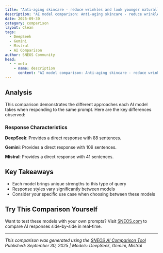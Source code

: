 ```yaml
---
title: "Anti-aging skincare - reduce wrinkles and look younger naturally"
description: "AI model comparison: Anti-aging skincare - reduce wrinkles and look younger naturally..."
date: 2025-09-30
category: comparison
layout: Clean
tags:
  - DeepSeek
  - Gemini
  - Mistral
  - AI Comparison
author: SNEOS Community
head:
  - - meta
    - name: description
      content: "AI model comparison: Anti-aging skincare - reduce wrinkles and look younger naturally..."
---
```


<ChatComparison
  title="Anti-aging skincare - reduce wrinkles and look younger naturally"
  prompt="Anti-aging skincare - reduce wrinkles and look younger naturally"
  :responses='{
    "DeepSeek": "Of course. It\u0027s wonderful to focus on a natural, proactive approach to skincare. The goal isn\u0027t to erase age (a sign of a life lived!), but to help your skin look its healthiest, most radiant, and most resilient self.\n\nThis guide will cover the core principles of a natural anti-aging regimen, focusing on ingredients and habits that are proven to reduce the appearance of wrinkles and promote a youthful complexion.\n\n### The Golden Rule: Consistency Over Magic Potions\n\nThere is no single \u0022miracle\u0022 product. The magic lies in a consistent routine built on a few powerful pillars.\n\n---\n\n### Pillar 1: The Core Natural Skincare Routine\n\nA simple, effective routine is better than a complicated one you can\u0027t stick to.\n\n#### **Morning:**\n\n1.  **Gentle Cleanser:** Use a mild, non-stripping cleanser. Look for ingredients like **aloe vera, honey, or chamomile**. You don\u0027t need to aggressively scrub.\n2.  **Antioxidant Serum (Your Shield):** This is your first line of defense against aging. Antioxidants fight free radicals from UV rays and pollution that break down collagen.\n    *   **Vitamin C (L-Ascorbic Acid):** The gold standard. It brightens, evens skin tone, and boosts collagen production.\n    *   **Vitamin E:** Often paired with Vitamin C for a synergistic effect.\n    *   **Ferulic Acid:** A plant-based antioxidant that stabilizes Vitamins C and E, making them more effective.\n    *   **Green Tea Extract:** Soothes inflammation and provides powerful antioxidant protection.\n    *   **Niacinamide (Vitamin B3):** A superstar. It improves skin elasticity, evens tone, strengthens the skin barrier, and reduces the appearance of wrinkles.\n3.  **Moisturizer:** Hydrated skin looks plumper, making fine lines less noticeable.\n    *   **Hyaluronic Acid:** A humectant that can hold 1000x its weight in water. It draws moisture into the skin, creating a dewy, plump effect.\n    *   **Squalane:** A lightweight, non-comedogenic oil derived from plants like olives. It mimics the skin\u0027s natural sebum and is excellent for barrier repair.\n    *   **Jojoba Oil, Rosehip Oil:** Great natural oils rich in fatty acids and vitamins.\n4.  **SUNSCREEN (NON-NEGOTIABLE):** This is the single most important anti-aging product you will ever use. UV radiation is responsible for up to 80% of visible skin aging.\n    *   Use a **broad-spectrum SPF 30 or higher** every single day, rain or shine, indoors or out.\n    *   For a more natural feel, look for mineral sunscreens with **Zinc Oxide** or **Titanium Dioxide**.\n\n#### **Evening:**\n\n1.  **Double Cleanse (if wearing makeup/sunscreen):**\n    *   **First Cleanse:** Use an oil-based cleanser (e.g., jojoba, almond, or olive oil) to dissolve sunscreen and makeup.\n    *   **Second Cleanse:** Follow with your gentle water-based cleanser to wash away any residue.\n2.  **Treatment / Repair Serum:** Nighttime is when your skin goes into repair mode.\n    *   **Retinol (Vitamin A):** The most clinically proven ingredient to increase cell turnover, boost collagen, and reduce wrinkles. Start with a low concentration (0.25%-0.5%) 2-3 times a week and build up. *Note: While derived from Vitamin A, most retinol in products is synthesized. For a purely plant-based alternative, look for **Bakuchiol**.*\n    *   **Bakuchiol:** A plant-derived alternative to retinol. Studies show it provides similar benefits (improved elasticity, reduced wrinkles) without the irritation, making it excellent for sensitive skin.\n3.  **Rich Moisturizer or Face Oil:** Seal in all the goodness with a richer moisturizer or a nourishing oil like **rosehip seed oil** (rich in Vitamin A and C) or **marula oil**.\n\n---\n\n### Pillar 2: Powerful Natural Ingredients to Look For\n\nIncorporate these into your serums, moisturizers, and oils:\n\n*   **Rosehip Oil:** Packed with Vitamin A (retinoids), Vitamin C, and essential fatty acids. Fights wrinkles and fades hyperpigmentation.\n*   **Bakuchiol:** As mentioned, the natural \u0022retinol-alternative.\u0022\n*   **Pomegranate Seed Oil:** Extremely high in antioxidants, including punicic acid, which helps protect and regenerate the skin.\n*   **Sea Buckthorn Oil:** Rich in Omega-7, it\u0027s incredible for healing, moisturizing, and restoring the skin barrier.\n*   **Licorice Root Extract:** A natural brightener that can help fade dark spots without irritation.\n\n---\n\n### Pillar 3: Internal Health \u0026 Lifestyle (The True Foundation)\n\nYour skincare is only as good as the health of the body it\u0027s on.\n\n1.  **Diet: Eat the Rainbow**\n    *   **Antioxidants:** Berries, dark leafy greens, beans, artichokes, dark chocolate.\n    *   **Healthy Fats:** Avocado, nuts (especially walnuts), seeds (flax, chia), and olive oil. These keep your skin cell membranes strong and supple.\n    *   **Vitamin C:** Citrus fruits, bell peppers, broccoli, and kiwi are essential for collagen production.\n    *   **Avoid Sugar \u0026 Processed Carbs:** Sugar molecules attach to collagen and elastin fibers in a process called \u0022glycation,\u0022 making them stiff and brittle, leading to sagging and wrinkles.\n\n2.  **Hydration:** Drink plenty of water throughout the day. Herbal teas are also great. Well-hydrated skin is more resilient and plump.\n\n3.  **Sleep:** \u0022Beauty Sleep\u0022 is real. This is when your body repairs cells, including skin cells. Aim for 7-9 hours per night. Sleeping on your back can also prevent \u0022sleep wrinkles.\u0022\n\n4.  **Manage Stress:** Chronic stress elevates cortisol levels, which can break down collagen and trigger inflammation. Practice yoga, meditation, walking in nature, or deep breathing.\n\n5.  **Don\u0027t Smoke and Limit Alcohol:** Smoking drastically accelerates skin aging by depleting oxygen and nutrients. Alcohol dehydrates the skin and can cause inflammation.\n\n### Sample \u0022Natural Anti-Aging\u0022 Day\n\n*   **Morning:** Glass of warm water with lemon \u2192 Gentle cleanser \u2192 Vitamin C \u0026 Ferulic Acid Serum \u2192 Moisturizer with Hyaluronic Acid \u2192 Mineral Sunscreen SPF 30.\n*   **Meals:** Oatmeal with berries and walnuts (breakfast) \u2192 Large salad with avocado, chickpeas, and olive oil dressing (lunch) \u2192 Grilled salmon with roasted vegetables (dinner).\n*   **Evening:** Double cleanse \u2192 Bakuchiol serum (Monday, Wednesday, Friday) or Niacinamide serum (other nights) \u2192 Rosehip seed oil.\n*   **Lifestyle:** 20-minute walk outside \u2192 10 minutes of meditation before bed \u2192 8 hours of sleep.\n\n### A Final, Important Note\n\n\u0022Natural\u0022 does not automatically mean \u0022safe for everyone.\u0022 Always patch test new products. Be patient\u2014natural skincare works with your body\u0027s biology, and results can take 2-3 months to become visible.\n\nEmbrace this journey as a form of self-care. When you nourish your skin naturally, you\u0027re not just fighting wrinkles; you\u0027re building a foundation of long-term health and radiance.",
    "Gemini": "Okay, let\u0027s explore natural ways to reduce wrinkles and achieve a younger-looking appearance with anti-aging skincare.  It\u0027s important to remember that \u0022natural\u0022 doesn\u0027t always mean \u0022instant\u0022 or \u0022as potent as clinical treatments.\u0022  Consistency and patience are key.\n\n**I. Understanding the Aging Process \u0026 What Causes Wrinkles**\n\n*   **Collagen Loss:** Collagen is the protein that gives skin its structure and elasticity. As we age, collagen production naturally declines.\n*   **Elastin Degradation:** Elastin allows the skin to stretch and bounce back. Like collagen, elastin production decreases over time, leading to sagging.\n*   **Reduced Cell Turnover:**  The rate at which our skin cells regenerate slows down, leading to a buildup of dead skin cells, dullness, and uneven texture.\n*   **Environmental Factors:**\n    *   **Sun Exposure:** The most significant factor! UV rays damage collagen and elastin.\n    *   **Pollution:**  Free radicals from pollution contribute to oxidative stress and aging.\n    *   **Smoking:**  Damages collagen and constricts blood vessels, reducing nutrient supply to the skin.\n*   **Facial Muscle Contractions:**  Repeated expressions (smiling, frowning) create lines over time.\n*   **Hydration:** Dehydrated skin looks more wrinkled.\n*   **Genetics:**  Your genes play a role in how you age.\n\n**II.  Natural Anti-Aging Skincare Strategies**\n\nHere\u0027s a breakdown of effective natural approaches, categorized for clarity:\n\n**A. Sun Protection (The Most Important Step)**\n\n*   **Broad-Spectrum Sunscreen:**  Essential every day, even on cloudy days.  Choose a mineral sunscreen containing zinc oxide or titanium dioxide. Look for SPF 30 or higher. Reapply every two hours, or more often if sweating or swimming.\n*   **Protective Clothing:** Wear wide-brimmed hats, sunglasses, and long sleeves when possible.\n*   **Seek Shade:**  Especially during peak sun hours (10 AM - 4 PM).\n\n**B.  Diet \u0026 Hydration**\n\n*   **Antioxidant-Rich Foods:**  Antioxidants combat free radicals. Load up on:\n    *   **Berries:** Blueberries, strawberries, raspberries (high in Vitamin C and antioxidants)\n    *   **Leafy Greens:** Spinach, kale (Vitamin A, C, E)\n    *   **Nuts \u0026 Seeds:** Almonds, walnuts, flax seeds, chia seeds (Vitamin E, healthy fats)\n    *   **Avocados:** Healthy fats, Vitamin E\n    *   **Fatty Fish:** Salmon, mackerel (Omega-3 fatty acids)\n    *   **Green Tea:**  Polyphenols (antioxidants)\n    *   **Tomatoes:** Lycopene (antioxidant)\n    *   **Carrots:** Beta-carotene (Vitamin A precursor)\n    *   **Sweet Potatoes:** Vitamin A, Vitamin C\n*   **Hydration:**  Drink plenty of water throughout the day.  Hydrated skin is plumper and less prone to wrinkles.\n*   **Bone Broth:** Contains collagen peptides, which may help improve skin elasticity.\n*   **Limit Sugar \u0026 Processed Foods:** These can contribute to inflammation and accelerate aging.\n\n**C.  Topical Natural Skincare Ingredients \u0026 DIY Remedies**\n\n*   **Retinoids (Vitamin A Derivatives - Some Natural Alternatives):**\n    *   **Bakuchiol:** A plant-derived alternative to retinol, shown to have similar benefits (reduce fine lines, improve skin texture) with less irritation.\n    *   **Rosehip Seed Oil:** Contains a form of Vitamin A (retinoic acid), as well as antioxidants and essential fatty acids.  Use at night.\n*   **Vitamin C:**  A potent antioxidant that brightens skin, boosts collagen production, and protects against free radical damage. Look for serums with L-Ascorbic Acid (the most effective form), or derivatives like Sodium Ascorbyl Phosphate.  Use in the morning under sunscreen.\n*   **Vitamin E:**  An antioxidant that helps protect skin from damage and keeps it hydrated.  Often found in oils like almond oil and sunflower oil.\n*   **Hyaluronic Acid:**  A humectant that draws moisture to the skin, plumping it up and reducing the appearance of wrinkles.  Look for serums or moisturizers containing hyaluronic acid.\n*   **Aloe Vera:**  Soothing and hydrating, can help reduce inflammation and promote healing.\n*   **Green Tea Extract:**  Contains antioxidants that can protect skin from damage.\n*   **Honey:**  A natural humectant and has antibacterial properties.\n*   **Oils:**\n    *   **Argan Oil:** Rich in antioxidants and essential fatty acids.\n    *   **Jojoba Oil:**  Similar to the skin\u0027s natural sebum, helps to moisturize and balance oil production.\n    *   **Olive Oil:**  Contains antioxidants and healthy fats.\n    *   **Coconut Oil:**  Highly moisturizing, but can be comedogenic (pore-clogging) for some people.  Use with caution.\n*   **DIY Masks:**\n    *   **Honey \u0026 Yogurt Mask:**  Combine equal parts honey and plain yogurt. Apply to face for 15-20 minutes, then rinse.  Yogurt contains lactic acid, a gentle exfoliant.\n    *   **Avocado Mask:** Mash avocado and apply to face for 15-20 minutes. Avocado is rich in healthy fats and antioxidants.\n    *   **Oatmeal Mask:** Cooked oatmeal mixed with honey or milk can soothe irritated skin and provide gentle exfoliation.\n\n**D.  Facial Massage \u0026 Exercises**\n\n*   **Facial Massage:** Increases circulation, which can help deliver nutrients to the skin and reduce puffiness.  Use your fingertips to gently massage your face in upward and outward motions. Focus on areas prone to wrinkles, such as around the eyes and mouth.\n*   **Facial Exercises:**  Some people believe that facial exercises can help tone the muscles in the face and reduce wrinkles.  While there\u0027s limited scientific evidence, some popular exercises include:\n    *   **Cheek Lift:** Smile and place your fingertips on your cheekbones. Gently lift your skin towards your eyes.\n    *   **Forehead Smoother:** Place your palms on your forehead and gently smooth the skin outwards.\n    *   **Jaw Toner:** Push your lower jaw forward and lift your lower lip over the upper lip.\n\n**E.  Lifestyle Factors**\n\n*   **Sleep:**  Aim for 7-8 hours of quality sleep per night.  During sleep, your body repairs and regenerates cells.\n*   **Stress Management:**  Chronic stress can accelerate aging. Practice relaxation techniques such as yoga, meditation, or deep breathing.\n*   **Avoid Smoking:** Smoking damages collagen and elastin, leading to premature wrinkles.\n*   **Limit Alcohol Consumption:** Alcohol can dehydrate the skin and contribute to inflammation.\n*   **Gentle Exfoliation:** Remove dead skin cells to reveal brighter, smoother skin. Use a gentle scrub or a chemical exfoliant like lactic acid (found in yogurt). Don\u0027t over-exfoliate, as this can irritate the skin.\n\n**III.  Important Considerations \u0026 Precautions**\n\n*   **Patch Test:**  Before using any new natural ingredient or DIY remedy on your face, perform a patch test on a small area of skin (e.g., inner arm) to check for allergies or irritation.\n*   **Gradual Introduction:** Introduce new skincare products or ingredients one at a time to see how your skin reacts.\n*   **Quality of Ingredients:**  Use high-quality, organic ingredients whenever possible.\n*   **Consult a Dermatologist:** If you have concerns about wrinkles or other skin issues, consult a dermatologist.  They can provide personalized advice and recommend appropriate treatments.\n*   **Realistic Expectations:**  Natural skincare can be effective, but it may not provide the same dramatic results as clinical treatments like Botox or fillers.  Be patient and consistent with your routine.\n*   **Photosensitivity:** Some natural ingredients, like citrus oils, can make your skin more sensitive to the sun. Always wear sunscreen when using these ingredients.\n*   **Comedogenicity:**  Some oils, like coconut oil, can clog pores for some individuals.  If you have acne-prone skin, be cautious when using these oils.\n\n**IV.  Example Anti-Aging Natural Skincare Routine**\n\nHere\u0027s a sample routine incorporating the principles above.  Adjust it based on your skin type (dry, oily, combination, sensitive) and individual needs.\n\n**Morning:**\n\n1.  **Cleanse:** Gentle cleanser (e.g., honey, mild cleanser)\n2.  **Antioxidant Serum:** Vitamin C serum\n3.  **Moisturizer:** Hyaluronic acid moisturizer\n4.  **Sunscreen:** Broad-spectrum mineral sunscreen (SPF 30 or higher)\n\n**Evening:**\n\n1.  **Cleanse:** Oil cleanse or gentle cleanser to remove makeup and impurities.\n2.  **Treatment (Alternate Nights):**\n    *   **Night 1:** Bakuchiol serum or Rosehip Seed Oil\n    *   **Night 2:**  Exfoliating serum (Lactic Acid) or Mask (Honey/Yogurt)\n3.  **Moisturizer:** Richer moisturizer with hyaluronic acid or argan oil.\n4.  **Eye Cream:**  Gentle eye cream with peptides.\n\n**V. Summary**\n\nAchieving a youthful appearance naturally requires a holistic approach that includes sun protection, a healthy diet, topical skincare, facial massage, and lifestyle changes. Consistency is key, and it\u0027s important to have realistic expectations. By incorporating these strategies into your daily routine, you can help reduce wrinkles and promote healthy, radiant skin. Remember to consult with a dermatologist for personalized advice.\n",
    "Mistral": "Anti-aging skincare is a popular topic, and there are several natural strategies you can employ to reduce wrinkles and achieve a more youthful appearance. Here are some tips:\n\n### 1. **Sun Protection**\n- **Sunscreen**: Use a broad-spectrum sunscreen with at least SPF 30 daily, even on cloudy days.\n- **Hats and Clothing**: Wear protective clothing and hats to shield your skin from the sun.\n\n### 2. **Hydration**\n- **Drink Water**: Staying hydrated helps maintain skin elasticity and reduces the appearance of fine lines.\n- **Moisturize**: Use a good quality moisturizer to keep your skin hydrated. Look for products with hyaluronic acid, which can hold up to 1,000 times its weight in water.\n\n### 3. **Nutrition**\n- **Antioxidants**: Foods rich in antioxidants, such as berries, leafy greens, and nuts, can help protect your skin from damage.\n- **Omega-3 Fatty Acids**: Found in fish, flaxseeds, and walnuts, these can help keep your skin supple and hydrated.\n- **Vitamin C**: Citrus fruits, strawberries, and bell peppers are high in vitamin C, which aids in collagen production.\n\n### 4. **Skincare Routine**\n- **Cleanse**: Use a gentle cleanser to remove dirt and impurities without stripping your skin of natural oils.\n- **Exfoliate**: Regular exfoliation can help remove dead skin cells and promote cell turnover. Use gentle exfoliants like alpha hydroxy acids (AHAs) or beta hydroxy acids (BHAs).\n- **Serums**: Use serums with ingredients like vitamin C, retinol, or peptides to boost collagen production and reduce wrinkles.\n- **Eye Cream**: The skin around the eyes is thinner and more delicate, so use a specialized eye cream to target fine lines and dark circles.\n\n### 5. **Lifestyle Changes**\n- **Sleep**: Aim for 7-9 hours of sleep per night. Sleep helps your skin regenerate and repair.\n- **Avoid Smoking**: Smoking can accelerate the aging process by damaging collagen and elastin.\n- **Limit Alcohol**: Excessive alcohol consumption can dehydrate your skin and contribute to premature aging.\n\n### 6. **Natural Remedies**\n- **Aloe Vera**: Known for its soothing and hydrating properties, aloe vera can help reduce the appearance of wrinkles.\n- **Coconut Oil**: Rich in fatty acids, coconut oil can moisturize and nourish the skin.\n- **Honey**: Honey has natural humectant properties, meaning it can help retain moisture in the skin.\n- **Green Tea**: Rich in antioxidants, green tea can help protect the skin from damage and promote a youthful appearance.\n\n### 7. **Exercise**\n- **Regular Exercise**: Physical activity increases blood flow, which can help nourish skin cells and keep them vital.\n- **Facial Exercises**: Some people believe that facial exercises can help tone facial muscles and reduce the appearance of wrinkles.\n\n### 8. **Stress Management**\n- **Mindfulness and Meditation**: Practices like mindfulness and meditation can help reduce stress, which can have a positive impact on your skin.\n- **Yoga**: Yoga can help reduce stress and improve overall well-being, which can reflect positively on your skin.\n\n### 9. **Professional Treatments**\n- **Chemical Peels**: These can help remove the outer layer of dead skin cells, revealing smoother, younger-looking skin.\n- **Microdermabrasion**: This non-invasive procedure can help exfoliate the skin and promote collagen production.\n- **Laser Treatments**: Laser treatments can help stimulate collagen production and reduce the appearance of wrinkles.\n\n### 10. **Consult a Dermatologist**\n- **Professional Advice**: A dermatologist can provide personalized advice and recommend treatments tailored to your specific skin concerns.\n\nBy incorporating these natural strategies into your daily routine, you can help reduce wrinkles and achieve a more youthful appearance."
  }'
  published-date="22:46"
/>

## Analysis

This comparison demonstrates the different approaches each AI model takes when responding to the same prompt. Here are the key differences observed:

### Response Characteristics

**DeepSeek**: Provides a direct response with 88 sentences. 

**Gemini**: Provides a direct response with 109 sentences. 

**Mistral**: Provides a direct response with 41 sentences. 

## Key Takeaways

- Each model brings unique strengths to this type of query
- Response styles vary significantly between models
- Consider your specific use case when choosing between these models

## Try This Comparison Yourself

Want to test these models with your own prompts? Visit [SNEOS.com](https://sneos.com) to compare AI responses side-by-side in real-time.

---

*This comparison was generated using the [SNEOS AI Comparison Tool](https://sneos.com)*
*Published: September 30, 2025 | Models: DeepSeek, Gemini, Mistral*
